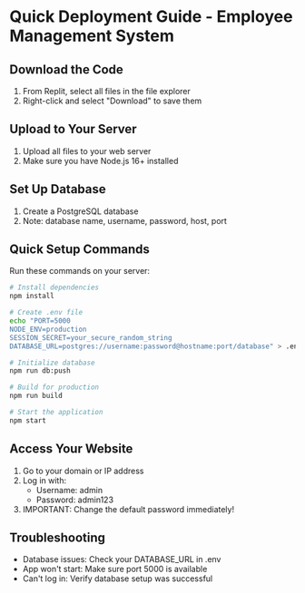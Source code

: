 # Quick Deployment Guide - Employee Management System

## Download the Code
1. From Replit, select all files in the file explorer
2. Right-click and select "Download" to save them

## Upload to Your Server
1. Upload all files to your web server
2. Make sure you have Node.js 16+ installed

## Set Up Database
1. Create a PostgreSQL database
2. Note: database name, username, password, host, port

## Quick Setup Commands
Run these commands on your server:

```bash
# Install dependencies
npm install

# Create .env file
echo "PORT=5000
NODE_ENV=production
SESSION_SECRET=your_secure_random_string
DATABASE_URL=postgres://username:password@hostname:port/database" > .env

# Initialize database
npm run db:push

# Build for production
npm run build

# Start the application
npm start
```

## Access Your Website
1. Go to your domain or IP address
2. Log in with:
   - Username: admin
   - Password: admin123
3. IMPORTANT: Change the default password immediately!

## Troubleshooting
- Database issues: Check your DATABASE_URL in .env
- App won't start: Make sure port 5000 is available
- Can't log in: Verify database setup was successful